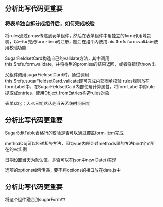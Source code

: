 ## 分析比写代码更重要

### 将表单独自拆分成组件后，如何完成校验

将rules通过props传递到表单组件，然后在表单组件中用独立的form作用域包裹，以v-for完成form-item的注册，随后在组件内使用this.$refs.form.validate使用校验功能

SugarFieldsetCard构造自己的validate方法，其中调用this.$refs.form.validate，并将得到的promise的结果返回，或者将错误throw出

父组件调用sugarFieldsetCard时，通过调用this.$refs.sugarFieldsetCard.validate即可完成内部表单校验
rules规则放在formLabel中，在SugarFieldsetCard内部使用计算属性，将formLabel中的rule提取成entries，使用Object.fromEntries构造rules对象

表单优化：入仓日期默认是当天系统时间日期

## 分析比写代码更重要

SugarEditTable表格行的校验是否可以通过覆盖form-item完成

methodObj可以传递祖先方法，因为vue内部会对methods里的方法bind定义所在的vc实例

日期设置当天为默认值，是否可以在json中new Date()实现

选项的options如何传递，要不将options的接口放在data.js中

## 分析比写代码更重要

将这个组件融合到sugarForm中
